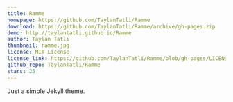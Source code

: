 ```yaml
---
title: Ramme
homepage: https://github.com/TaylanTatli/Ramme
download: https://github.com/TaylanTatli/Ramme/archive/gh-pages.zip
demo: http://taylantatli.github.io/Ramme
author: Taylan Tatlı
thumbnail: ramme.jpg
license: MIT License
license_link: https://github.com/TaylanTatli/Ramme/blob/gh-pages/LICENSE
github_repo: TaylanTatli/Ramme
stars: 25
---
```


Just a simple Jekyll theme.
